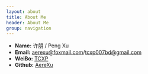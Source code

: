 ```yaml
---
layout: about
title: About Me
header: About Me
group: navigation
---
```

 * **Name:** 许朋 / Peng Xu
 * **Email:** [aerexu@foxmail.com](mailto:aerexu@foxmail.com)/[tcxp007bd@gmail.com](mailto:tcxp007bd@gmail.com)
 * **WeiBo:** [TCXP](http://weibo.com/u/1562075352)
 * **Github:** [AereXu](https://github.com/AereXu)